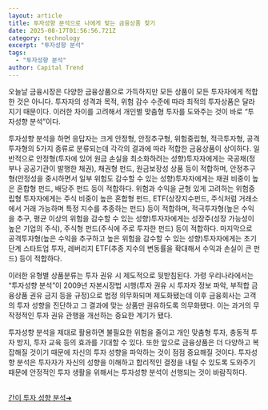 ```yaml
---
layout: article
title: 투자성향 분석으로 나에게 맞는 금융상품 찾기
date: 2025-08-17T01:56:56.721Z
category: technology
excerpt: "투자성향 분석"
tags:
  - "투자성향 분석"
author: Capital Trend
---
```

오늘날 금융시장은 다양한 금융상품으로 가득하지만 모든 상품이 모든 투자자에게 적합한 것은 아니다.
투자자의 성격과 목적, 위험 감수 수준에 따라 최적의 투자상품은 달라지기 때문이다.
이러한 차이를 고려해서 개인별 맞춤형 투자를 도와주는 것이 바로 “투자성향 분석”이다.

투자성향 분석을 하면 응답자는 크게 안정형, 안정추구형, 위험중립형, 적극투자형, 공격투자형의 5가지 종류로 분류되는데 각각의 결과에 따라 적합한 금융상품이 상이하다.
일반적으로 안정형(투자에 있어 원금 손실을 최소화하려는 성향)투자자에게는 국공채(정부나 공공기관이 발행한 채권), 채권형 펀드, 원금보장성 상품 등이 적합하며, 안정추구형(안정성을 중시하면서 일부 위험도 감수할 수 있는 성향)투자자에게는 채권 비중이 높은 혼합형 펀드, 배당주 펀드 등이 적합하다.
위험과 수익을 균형 있게 고려하는 위험중립형 투자자에게는 주식 비중이 높은 혼합형 펀드, ETF(상장지수펀드, 주식처럼 거래소에서 거래 가능하며 특정 지수를 추종하는 펀드) 등이 적합하며, 적극투자형(높은 수익을 추구, 평균 이상의 위험을 감수할 수 있는 성향)투자자에게는 성장주(성장 가능성이 높은 기업의 주식), 주식형 펀드(주식에 주로 투자한 펀드) 등이 적합하다.
마지막으로 공격투자형(높은 수익을 추구하고 높은 위험을 감수할 수 있는 성향)투자자에게는 초기 단계 스타트업 투자, 레버리지 ETF(추종 지수의 변동률을 확대해서 수익과 손실이 큰 펀드) 등이 적합하다.

이러한 유형별 상품분류는 투자 권유 시 제도적으로 뒷받침된다.
가령 우리나라에서는 “투자성향 분석”이 2009년 자본시장법 시행(투자 권유 시 투자자 정보 파악, 부적합 금융상품 권유 금지 등을 규정)으로 법정 의무화되며 제도화됐는데 이후 금융회사는 고객의 투자 성향을 진단하고 그 결과에 맞는 상품만 권유하도록 의무화됐다.
이는 과거의 무작정적인 투자 권유 관행을 개선하는 중요한 계기가 됐다.

투자성향 분석을 제대로 활용하면 불필요한 위험을 줄이고 개인 맞춤형 투자, 충동적 투자 방지, 투자 교육 등의 효과를 기대할 수 있다.
또한 앞으로 금융상품은 더 다양하고 복잡해질 것이기 때문에 자신의 투자 성향을 파악하는 것이 점점 중요해질 것이다.
투자성향 분석은 투자자가 자신의 성향을 이해하고 합리적인 결정을 내릴 수 있도록 도와주기 때문에 안정적인 투자 생활을 위해서는 투자성향 분석이 선행되는 것이 바람직하다.<br><br>

[간이 투자 성향 분석➜](https://docs.google.com/forms/d/e/1FAIpQLSfbRNztmkfn-bzeszKY4ePxeC7o5kwthgwESGS-5CFvRaruVw/viewform?usp=header)